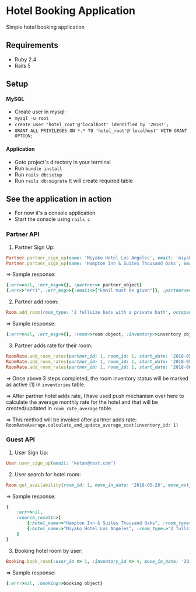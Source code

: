# Hotel Booking Application

Simple hotel booking application

## Requirements
- Ruby 2.4
- Rails 5

## Setup
#### MySQL
- Create user in mysql:
- `mysql -u root`
- `create user 'hotel_root'@'localhost' identified by '2018!';`
- `GRANT ALL PRIVILEGES ON *.* TO 'hotel_root'@'localhost' WITH GRANT OPTION;`
#### Application
- Goto project's directory in your terminal
- Run `bundle install`
- Run `rails db:setup`
- Run `rails db:migrate` It will create required table

## See the application in action
- For now it's a console application
- Start the console using `rails c`

### Partner API
1. Partner Sign Up:
```ruby
Partner.partner_sign_up(name: 'Miyako Hotel Los Angeles', email: 'miyako@test.com')
Partner.partner_sign_up(name: 'Hampton Inn & Suites Thousand Oaks', email: 'hampton@test.com')
```

=> Sample response:
```ruby
{:err=>nil, :err_msg=>{}, :partner=> partner_object}
{:err=>"err1", :err_msg=>{:email=>["Email must be given"]}, :partner=>nil}
```

2. Partner add room:
```ruby
Room.add_room(room_type: '2 full­size beds with a private bath', occupancy: 2, partner_id: 1, total_quantity: 5)
```

=> Sample response:
```ruby
{:err=>nil, :err_msg=>{}, :room=>room object, :inventory=>inventory object}
```

3. Partner adds rate for their room:
```ruby
RoomRate.add_room_rates(partner_id: 1, room_id: 1, start_date: '2018-05-28', end_date: '2018-05-29', rate: 120)
RoomRate.add_room_rates(partner_id: 1, room_id: 1, start_date: '2018-05-30', end_date: '2018-05-31', rate: 140)
RoomRate.add_room_rates(partner_id: 1, room_id: 1, start_date: '2018-06-01', end_date: ‘2018-06-30', rate: 150)
```

=> Once above 3 steps completed, the room inventory status will be marked as active (1) in `inventories` table.

=> After partner hotel adds rate, I have used push mechanism over here to calculate the average monthly rate for the hotel and that will be created/updated in `room_rate_average` table.

=> This method will be invoked after partner adds rate: `RoomRateAverage.calculate_and_update_average_cost(inventory_id: 1)`


### Guest API
1. User Sign Up:
```ruby
User.user_sign_up(email: 'ketan@test.com’)
```

2. User search for hotel room:
```ruby
Room.get_availability(room_id: 1, move_in_date: '2018-05-28', move_out_date: '2018-06-30')
```

=> Sample response:
```ruby
{
    :err=>nil,
    :search_result=>[
        {:hotel_name=>"Hampton Inn & Suites Thousand Oaks", :room_type=>"2 full­size beds with a private bath", :rent=>4561.85, :inventory_id => 4},
        {:hotel_name=>"Miyako Hotel Los Angeles", :room_type=>"2 full­size beds with a private bath", :rent=>5867.56, :inventory_id => 5}
    ]
}
```

3. Booking hotel room by user:
```ruby
Booking.book_room(:user_id => 1, :inventory_id => 4, move_in_date: '2018-05-28', move_out_date: '2018-06-30', booking_quantity: 1)
```

=> Sample response:
```ruby
{:err=>nil, :booking=>booking object}
```